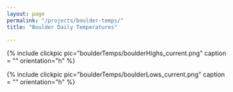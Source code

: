 ```yaml
---
layout: page
permalink: "/projects/boulder-temps/"
title: "Boulder Daily Temperatures"

---
```


{% include clickpic pic="boulderTemps/boulderHighs_current.png" caption = "" orientation="h" %}

{% include clickpic pic="boulderTemps/boulderLows_current.png" caption = "" orientation="h" %}
